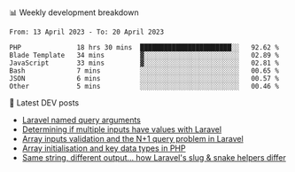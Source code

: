 📊 Weekly development breakdown
<!--START_SECTION:waka-->

```text
From: 13 April 2023 - To: 20 April 2023

PHP              18 hrs 30 mins  ███████████████████████░░   92.62 %
Blade Template   34 mins         ▓░░░░░░░░░░░░░░░░░░░░░░░░   02.89 %
JavaScript       33 mins         ▓░░░░░░░░░░░░░░░░░░░░░░░░   02.81 %
Bash             7 mins          ░░░░░░░░░░░░░░░░░░░░░░░░░   00.65 %
JSON             6 mins          ░░░░░░░░░░░░░░░░░░░░░░░░░   00.57 %
Other            5 mins          ░░░░░░░░░░░░░░░░░░░░░░░░░   00.46 %
```

<!--END_SECTION:waka-->

📕 Latest DEV posts
<!-- BLOG-POST-LIST:START -->
- [Laravel named query arguments](https://dev.to/michaelvickersuk/laravel-named-query-arguments-28kd)
- [Determining if multiple inputs have values with Laravel](https://dev.to/michaelvickersuk/determining-if-multiple-inputs-have-values-with-laravel-km6)
- [Array inputs validation and the N+1 query problem in Laravel](https://dev.to/michaelvickersuk/array-inputs-validation-and-the-n1-query-problem-in-laravel-2agb)
- [Array initialisation and key data types in PHP](https://dev.to/michaelvickersuk/array-initialisation-and-key-data-types-in-php-1e5b)
- [Same string, different output... how Laravel&#39;s slug &amp; snake helpers differ](https://dev.to/michaelvickersuk/same-string-different-output-how-laravels-slug-snake-helpers-differ-1ccj)
<!-- BLOG-POST-LIST:END -->

